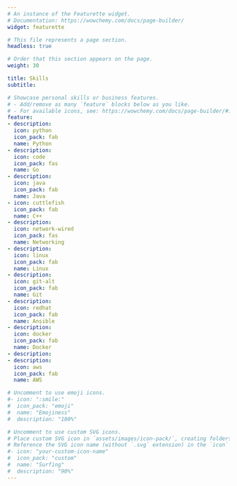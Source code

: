 ```yaml
---
# An instance of the Featurette widget.
# Documentation: https://wowchemy.com/docs/page-builder/
widget: featurette

# This file represents a page section.
headless: true

# Order that this section appears on the page.
weight: 30

title: Skills
subtitle:

# Showcase personal skills or business features.
# - Add/remove as many `feature` blocks below as you like.
# - For available icons, see: https://wowchemy.com/docs/page-builder/#icons
feature:
- description:
  icon: python
  icon_pack: fab
  name: Python
- description:
  icon: code
  icon_pack: fas
  name: Go
- description:
  icon: java
  icon_pack: fab
  name: Java
- icon: cuttlefish
  icon_pack: fab
  name: C++
- description:
  icon: network-wired
  icon_pack: fas
  name: Networking
- description:
  icon: linux
  icon_pack: fab
  name: Linux
- description:
  icon: git-alt
  icon_pack: fab
  name: Git
- description:
  icon: redhat
  icon_pack: fab
  name: Ansible
- description:
  icon: docker
  icon_pack: fab
  name: Docker
- description:
- description:
  icon: aws
  icon_pack: fab
  name: AWS

# Uncomment to use emoji icons.
#- icon: ":smile:"
#  icon_pack: "emoji"
#  name: "Emojiness"
#  description: "100%"

# Uncomment to use custom SVG icons.
# Place custom SVG icon in `assets/images/icon-pack/`, creating folders if necessary.
# Reference the SVG icon name (without `.svg` extension) in the `icon` field.
#- icon: "your-custom-icon-name"
#  icon_pack: "custom"
#  name: "Surfing"
#  description: "90%"
---
```

